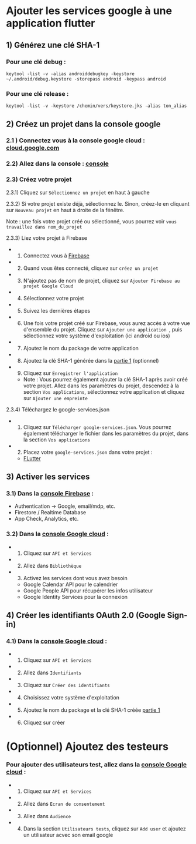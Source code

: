 # Ajouter les services google à une application flutter

## 1) Générez une clé SHA-1

### Pour une clé debug :

```keytool -list -v -alias androiddebugkey -keystore ~/.android/debug.keystore -storepass android -keypass android```

### Pour une clé release :

```keytool -list -v -keystore /chemin/vers/keystore.jks -alias ton_alias```

## 2) Créez un projet dans la console google

### 2.1 ) Connectez vous à la console google cloud : [cloud.google.com](https://cloud.google.com/?_gl=1*jt8grf*_up*MQ..&gclid=CjwKCAjw6s7CBhACEiwAuHQckl2f6vrpUm2Tv01WKUuvgy8XKSWLqyLmp1FtuaWksJ5mscdhywUNDRoCcsEQAvD_BwE&gclsrc=aw.ds)

### 2.2) Allez dans la console : [console](https://console.cloud.google.com/)

### 2.3) Créez votre projet

2.3.1) Cliquez sur ```Sélectionnez un projet``` en haut à gauche

2.3.2) Si votre projet existe déjà, sélectionnez le. Sinon, créez-le en cliquant sur ```Nouveau projet``` en haut à droite de la fénêtre.

Note : une fois votre projet créé ou sélectionné, vous pourrez voir ```vous travaillez dans nom_du_projet```

2.3.3) Liez votre projet à Firebase

- 1) Connectez vous à [Firebase](https://console.firebase.google.com)
- 2) Quand vous êtes connecté, cliquez sur ```créez un projet```
- 3) N'ajoutez pas de nom de projet, cliquez sur ```Ajouter Firebase au projet Google Cloud```
- 4) Sélectionnez votre projet
- 5) Suivez les dernières étapes
- 6) Une fois votre projet créé sur Firebase, vous aurez accès à votre vue d'ensemble du projet. Cliquez sur ```Ajouter une application ```, puis sélectionnez votre système d'exploitation (ici android ou ios)
- 7) Ajoutez le nom du package de votre application
- 8) Ajoutez la clé SHA-1 générée dans la [partie 1](#1-générez-une-clé-sha-1) (optionnel)
- 9) Cliquez sur ```Enregistrer l'application```
    - Note : Vous pourrez également ajouter la clé SHA-1 après avoir créé votre projet. Allez dans les paramètres du projet, descendez à la section ```Vos applications```, sélectionnez votre application et cliquez sur ```Ajouter une empreinte```

2.3.4) Téléchargez le google-services.json

- 1) Cliquez sur ```Télécharger google-services.json```. Vous pourrez également télécharger le fichier dans les paramètres du projet, dans la section ```Vos applications```

- 2) Placez votre ```google-services.json``` dans votre projet : 
    -  [FLutter](apps/flutter.md)

## 3) Activer les services

### 3.1) Dans la [console Firebase](```console.firebase.google.com```) :

- Authentication → Google, email/mdp, etc.
- Firestore / Realtime Database
- App Check, Analytics, etc.

### 3.2) Dans la  [console Google cloud](```console.cloud.google.com```) :
- 1) Cliquez sur ```API et Services```
- 2) Allez dans ```Bibliothèque```
- 3) Activez les services dont vous avez besoin
    - Google Calendar API pour le calendrier
    - Google People API pour récupérer les infos utilisateur
    - Google Identity Services pour la connexion

## 4) Créer les identifiants OAuth 2.0 (Google Sign-in)

### 4.1) Dans la  [console Google cloud](```console.cloud.google.com```) :

- 1) Cliquez sur ```API et Services```
- 2) Allez dans ```Identifiants```
- 3) Cliquez sur ```Créer des identifiants```
- 4) Choisissez votre système d'exploitation
- 5) Ajoutez le nom du package et la clé SHA-1 créée [partie 1](#1-générez-une-clé-sha-1)
- 6) Cliquez sur créer


# (Optionnel) Ajoutez des testeurs

### Pour ajouter des utilisateurs test, allez dans la [console Google cloud](```console.cloud.google.com```) : 
- 1) Cliquez sur ```API et Services```
- 2) Allez dans ```Ecran de consentement```
- 3) Allez dans ```Audience```
- 4) Dans la section ```Utilisateurs tests```, cliquez sur ```Add user``` et ajoutez un utilisateur acvec son email google
